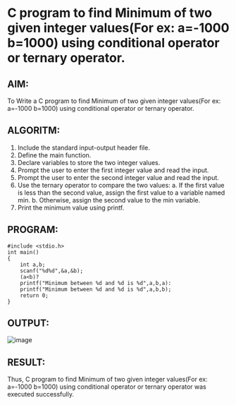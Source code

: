 # C program to find Minimum of two given integer values(For ex: a=-1000 b=1000) using conditional operator or ternary operator.
## AIM:
To Write a C program to find Minimum of two given integer values(For ex: a=-1000 b=1000) using conditional operator or ternary operator.
## ALGORITM:
1. Include the standard input-output header file.
2. Define the main function.
3. Declare variables to store the two integer values.
4. Prompt the user to enter the first integer value and read the input.
5. Prompt the user to enter the second integer value and read the input.
6. Use the ternary operator to compare the two values:
   a. If the first value is less than the second value, assign the first value to a variable 
     named min.
   b. Otherwise, assign the second value to the min variable.
7. Print the minimum value using printf.
## PROGRAM:
```
#include <stdio.h>
int main()
{
    int a,b;
    scanf("%d%d",&a,&b);
    (a<b)?
    printf("Minimum between %d and %d is %d",a,b,a):
    printf("Minimum between %d and %d is %d",a,b,b);
    return 0;
}
```
## OUTPUT:
![image](https://github.com/VerginJenifer/c-programming-12/assets/136251012/8bc817ee-6d12-49c1-8601-4a7b75e8ddd0)

## RESULT:
Thus, C program to find Minimum of two given integer values(For ex: a=-1000 b=1000) using conditional operator or ternary operator was executed successfully.
